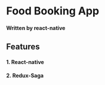 # Food Booking App

#### Written by react-native

## Features

#### 1. React-native

#### 2. Redux-Saga
